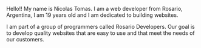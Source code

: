 Hello!! My name is Nicolas Tomas. I am a web developer from Rosario, Argentina, I am 19 years old and I am dedicated to building websites.

I am part of a group of programmers called Rosario Developers. Our goal is to develop quality websites that are easy to use and that meet the needs of our customers.
